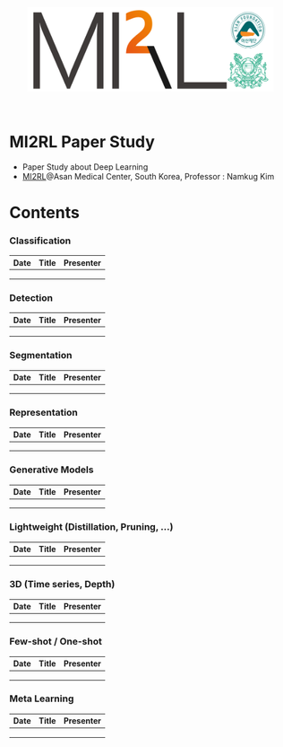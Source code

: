 <p align="center"><img src='./imgs/MI2RL_logo.png' width="440" height="150"></p>

<br>

# MI2RL Paper Study

* Paper Study about Deep Learning
* [MI2RL](https://www.mi2rl.co/)@Asan Medical Center, South Korea, Professor :  Namkug Kim



# Contents

### Classification

| Date | Title | Presenter |
| ---- | ----- | --------- |
|      |       |           |
|      |       |           |
|      |       |           |



### Detection

| Date | Title | Presenter |
| ---- | ----- | --------- |
|      |       |           |
|      |       |           |
|      |       |           |



### Segmentation

| Date | Title | Presenter |
| ---- | ----- | --------- |
|      |       |           |
|      |       |           |
|      |       |           |



### Representation

| Date | Title | Presenter |
| ---- | ----- | --------- |
|      |       |           |
|      |       |           |
|      |       |           |





### Generative Models

| Date | Title | Presenter |
| ---- | ----- | --------- |
|      |       |           |
|      |       |           |
|      |       |           |



### Lightweight (Distillation, Pruning, ...)

| Date | Title | Presenter |
| ---- | ----- | --------- |
|      |       |           |
|      |       |           |
|      |       |           |



### 3D (Time series, Depth)

| Date | Title | Presenter |
| ---- | ----- | --------- |
|      |       |           |
|      |       |           |
|      |       |           |



### Few-shot / One-shot

| Date | Title | Presenter |
| ---- | ----- | --------- |
|      |       |           |
|      |       |           |
|      |       |           |



### Meta Learning

| Date | Title | Presenter |
| ---- | ----- | --------- |
|      |       |           |
|      |       |           |
|      |       |           |













